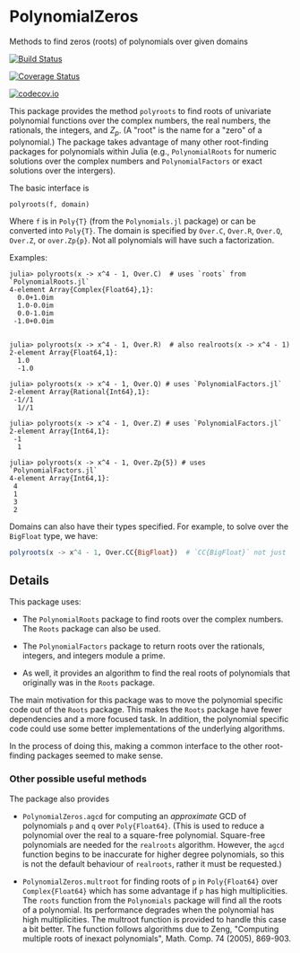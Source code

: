 # PolynomialZeros

Methods to find zeros (roots) of polynomials over given domains

[![Build Status](https://travis-ci.org/jverzani/PolynomialZeros.jl.svg?branch=master)](https://travis-ci.org/jverzani/PolynomialZeros.jl)

[![Coverage Status](https://coveralls.io/repos/jverzani/PolynomialZeros.jl/badge.svg?branch=master&service=github)](https://coveralls.io/github/jverzani/PolynomialZeros.jl?branch=master)

[![codecov.io](http://codecov.io/github/jverzani/PolynomialZeros.jl/coverage.svg?branch=master)](http://codecov.io/github/jverzani/PolynomialZeros.jl?branch=master)


This package provides the method `polyroots` to find roots of
univariate polynomial functions over the complex numbers, the real
numbers, the rationals, the integers, and $Z_p$. (A "root" is the name
for a "zero" of a polynomial.) The package takes advantage of many
other root-finding packages for polynomials within Julia (e.g.,
`PolynomialRoots` for numeric solutions over the complex numbers and
`PolynomialFactors` or exact solutions over the intergers).

The basic interface is

```
polyroots(f, domain)
```

Where `f` is in `Poly{T}` (from the `Polynomials.jl` package) or can be converted into `Poly{T}`. The domain is specified by `Over.C`, `Over.R`, `Over.Q`, `Over.Z`, or `over.Zp{p}`. Not all polynomials will have such a factorization.


Examples:

```
julia> polyroots(x -> x^4 - 1, Over.C)  # uses `roots` from `PolynomialRoots.jl`
4-element Array{Complex{Float64},1}:
  0.0+1.0im
  1.0-0.0im
  0.0-1.0im
 -1.0+0.0im


julia> polyroots(x -> x^4 - 1, Over.R)  # also realroots(x -> x^4 - 1)
2-element Array{Float64,1}:
  1.0
  -1.0
  
julia> polyroots(x -> x^4 - 1, Over.Q) # uses `PolynomialFactors.jl`
2-element Array{Rational{Int64},1}:
 -1//1
  1//1

julia> polyroots(x -> x^4 - 1, Over.Z) # uses `PolynomialFactors.jl`
2-element Array{Int64,1}:
 -1
  1

julia> polyroots(x -> x^4 - 1, Over.Zp{5}) # uses `PolynomialFactors.jl`
4-element Array{Int64,1}:
 4
 1
 3
 2
```

Domains can also have their types specified. For example, to solve
over the `BigFloat` type, we have:

```julia
polyroots(x -> x^4 - 1, Over.CC{BigFloat})  # `CC{BigFloat}` not just `C`
```

## Details


This package uses:

* The `PolynomialRoots` package to find roots over the
complex numbers. The `Roots` package can also be used.

* The `PolynomialFactors` package to return roots over the
rationals, integers, and integers module a prime.

* As well, it provides an algorithm to find the real
roots of polynomials that originally was in the `Roots` package.


The main motivation for this package was to move the polynomial
specific code out of the `Roots` package. This makes the `Roots`
package have fewer dependencies and a more focused task. In addition,
the polynomial specific code could use some better implementations of
the underlying algorithms.

In the process of doing this, making a common interface to the other
root-finding packages seemed to make sense.

### Other possible useful methods

The package also provides

* `PolynomialZeros.agcd` for computing an *approximate* GCD of
  polynomials `p` and `q` over `Poly{Float64}`. (This is used to
  reduce a polynomial over the real to a square-free
  polynomial. Square-free polynomials are needed for the `realroots`
  algorithm. However, the `agcd` function begins to be inaccurate for
  higher degree polynomials, so this is not the default behaviour of
  `realroots`, rather it must be requested.)

* `PolynomialZeros.multroot` for finding roots of `p` in
  `Poly{Float64}` over `Complex{Float64}` which has some advantage if
  `p` has high multiplicities. The `roots` function from the
  `Polynomials` package will find all the roots of a polynomial. Its
  performance degrades when the polynomial has high
  multiplicities. The multroot function is provided to handle this
  case a bit better. The function follows algorithms due to Zeng,
  "Computing multiple roots of inexact polynomials", Math. Comp. 74
  (2005), 869-903.



